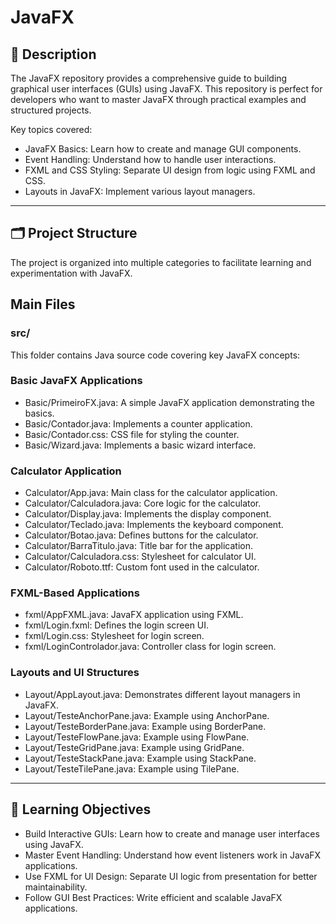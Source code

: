 # JavaFX

## 📘 Description
The JavaFX repository provides a comprehensive guide to building graphical user interfaces (GUIs) using JavaFX. This repository is perfect for developers who want to master JavaFX through practical examples and structured projects.

Key topics covered:

- JavaFX Basics: Learn how to create and manage GUI components.
- Event Handling: Understand how to handle user interactions.
- FXML and CSS Styling: Separate UI design from logic using FXML and CSS.
- Layouts in JavaFX: Implement various layout managers.

---

## 🗂️ Project Structure
The project is organized into multiple categories to facilitate learning and experimentation with JavaFX.

## Main Files
### src/
This folder contains Java source code covering key JavaFX concepts:

### Basic JavaFX Applications
- Basic/PrimeiroFX.java: A simple JavaFX application demonstrating the basics.
- Basic/Contador.java: Implements a counter application.
- Basic/Contador.css: CSS file for styling the counter.
- Basic/Wizard.java: Implements a basic wizard interface.

### Calculator Application
- Calculator/App.java: Main class for the calculator application.
- Calculator/Calculadora.java: Core logic for the calculator.
- Calculator/Display.java: Implements the display component.
- Calculator/Teclado.java: Implements the keyboard component.
- Calculator/Botao.java: Defines buttons for the calculator.
- Calculator/BarraTitulo.java: Title bar for the application.
- Calculator/Calculadora.css: Stylesheet for calculator UI.
- Calculator/Roboto.ttf: Custom font used in the calculator.

### FXML-Based Applications
- fxml/AppFXML.java: JavaFX application using FXML.
- fxml/Login.fxml: Defines the login screen UI.
- fxml/Login.css: Stylesheet for login screen.
- fxml/LoginControlador.java: Controller class for login screen.

### Layouts and UI Structures
- Layout/AppLayout.java: Demonstrates different layout managers in JavaFX.
- Layout/TesteAnchorPane.java: Example using AnchorPane.
- Layout/TesteBorderPane.java: Example using BorderPane.
- Layout/TesteFlowPane.java: Example using FlowPane.
- Layout/TesteGridPane.java: Example using GridPane.
- Layout/TesteStackPane.java: Example using StackPane.
- Layout/TesteTilePane.java: Example using TilePane.

---

## 🎯 Learning Objectives
- Build Interactive GUIs: Learn how to create and manage user interfaces using JavaFX.
- Master Event Handling: Understand how event listeners work in JavaFX applications.
- Use FXML for UI Design: Separate UI logic from presentation for better maintainability.
- Follow GUI Best Practices: Write efficient and scalable JavaFX applications.
